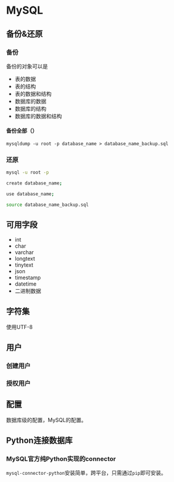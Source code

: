 # MySQL


## 备份&还原



### 备份

备份的对象可以是

- 表的数据
- 表的结构
- 表的数据和结构
- 数据库的数据
- 数据库的结构
- 数据库的数据和结构



#### 备份全部（）

`mysqldump -u root -p database_name > database_name_backup.sql`

### 还原

```bash
mysql -u root -p

create database_name;

use database_name;

source database_name_backup.sql
```

## 可用字段

- int
- char
- varchar
- longtext
- tinytext
- json
- timestamp
- datetime
- 二进制数据


## 字符集

使用UTF-8

## 用户

### 创建用户

### 授权用户


## 配置

数据库级的配置，MySQL的配置。

## Python连接数据库

### MySQL官方纯Python实现的connector

`mysql-connector-python`安装简单，跨平台，只需通过`pip`即可安装。
